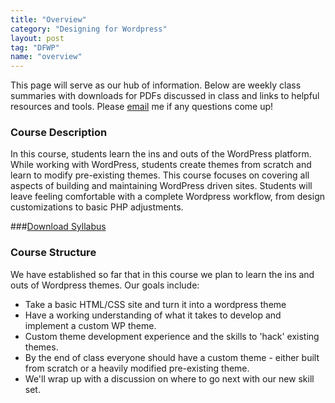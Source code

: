 ```yaml
---
title: "Overview"
category: "Designing for Wordpress"
layout: post
tag: "DFWP"
name: "overview"
---
```


This page will serve as our hub of information. Below are weekly class summaries with downloads for PDFs discussed in class and links to helpful resources and tools. Please [email](mailto:akaye@saic.edu) me if any questions come up!

### Course Description

In this course, students learn the ins and outs of the WordPress platform. While working with WordPress, students create themes from scratch and learn to modify pre-existing themes. This course focuses on covering all aspects of building and maintaining WordPress driven sites. Students will leave feeling comfortable with a complete Wordpress workflow, from design customizations to basic PHP adjustments. 

###[Download Syllabus](media/wordpress/DesigningForWordpressSyllabusFall2014.pdf)

### Course Structure

We have established so far that in this course we plan to learn the ins and outs of Wordpress themes. Our goals include: 

- Take a basic HTML/CSS site and turn it into a wordpress theme
- Have a working understanding of what it takes to develop and implement a custom WP theme.
- Custom theme development experience and the skills to 'hack' existing themes.
- By the end of class everyone should have a custom theme - either built from scratch or a heavily modified pre-existing theme.
- We'll wrap up with a discussion on where to go next with our new skill set.

